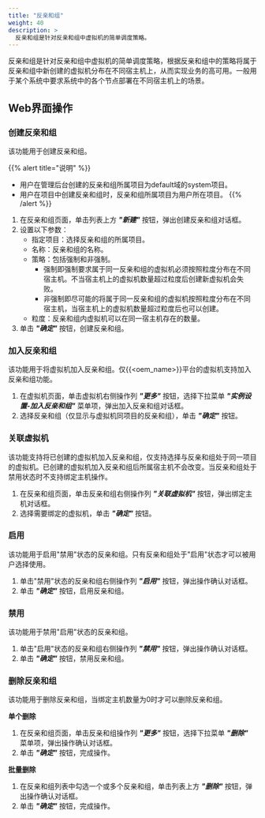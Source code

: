 ```yaml
---
title: "反亲和组"
weight: 40
description: >
  反亲和组是针对反亲和组中虚拟机的简单调度策略。
---
```


反亲和组是针对反亲和组中虚拟机的简单调度策略，根据反亲和组中的策略将属于反亲和组中新创建的虚拟机分布在不同宿主机上，从而实现业务的高可用。一般用于某个系统中要求系统中的各个节点部署在不同宿主机上的场景。

## Web界面操作

### 创建反亲和组

该功能用于创建反亲和组。

{{% alert title="说明" %}}
- 用户在管理后台创建的反亲和组所属项目为default域的system项目。
- 用户在项目中创建反亲和组时，反亲和组所属项目为用户所在项目。
{{% /alert %}}

1. 在反亲和组页面，单击列表上方 **_"新建"_** 按钮，弹出创建反亲和组对话框。
2. 设置以下参数：
    - 指定项目：选择反亲和组的所属项目。
    - 名称：反亲和组的名称。
    - 策略：包括强制和非强制。
        - 强制即强制要求属于同一反亲和组的虚拟机必须按照粒度分布在不同宿主机。不当宿主机上的虚拟机数量超过粒度后创建新虚拟机会失败。
        - 非强制即尽可能的将属于同一反亲和组的虚拟机按照粒度分布在不同宿主机，当宿主机上的虚拟机数量超过粒度后也可以创建。
    - 粒度：反亲和组内虚拟机可以在同一宿主机存在的数量。
3. 单击 **_"确定"_** 按钮，创建反亲和组。


### 加入反亲和组

该功能用于将虚拟机加入反亲和组。仅{{<oem_name>}}平台的虚拟机支持加入反亲和组功能。

1. 在虚拟机页面，单击虚拟机右侧操作列 **_"更多"_** 按钮，选择下拉菜单 **_"实例设置-加入反亲和组"_** 菜单项，弹出加入反亲和组对话框。
2. 选择反亲和组（仅显示与虚拟机同项目的反亲和组），单击 **_"确定"_** 按钮。

### 关联虚拟机

该功能支持将已创建的虚拟机加入反亲和组，仅支持选择与反亲和组处于同一项目的虚拟机。已创建的虚拟机加入反亲和组后所属宿主机不会改变。当反亲和组处于禁用状态时不支持绑定主机操作。

1. 在反亲和组页面，单击反亲和组右侧操作列 **_"关联虚拟机"_** 按钮，弹出绑定主机对话框。
2. 选择需要绑定的虚拟机，单击 **_"确定"_** 按钮。

### 启用

该功能用于启用"禁用"状态的反亲和组。只有反亲和组处于"启用"状态才可以被用户选择使用。

1. 单击"禁用"状态的反亲和组右侧操作列 **_"启用"_** 按钮，弹出操作确认对话框。
2. 单击 **_"确定"_** 按钮，启用反亲和组。

### 禁用

该功能用于禁用"启用"状态的反亲和组。

1. 单击"启用"状态的反亲和组右侧操作列 **_"禁用"_** 按钮，弹出操作确认对话框。
2. 单击 **_"确定"_** 按钮，禁用反亲和组。

### 删除反亲和组

该功能用于删除反亲和组，当绑定主机数量为0时才可以删除反亲和组。

**单个删除**

1. 在反亲和组页面，单击反亲和组操作列 **_"更多"_** 按钮，选择下拉菜单 **_"删除"_** 菜单项，弹出操作确认对话框。
2. 单击 **_"确定"_** 按钮，完成操作。

**批量删除**

1. 在反亲和组列表中勾选一个或多个反亲和组，单击列表上方 **_"删除"_** 按钮，弹出操作确认对话框。
2. 单击 **_"确定"_** 按钮，完成操作。